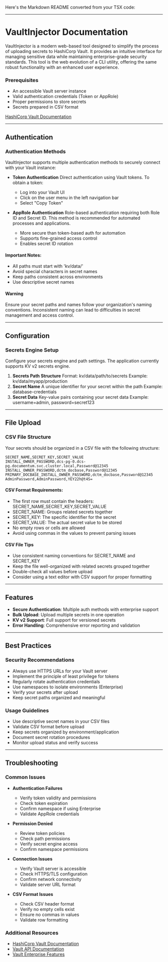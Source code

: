 Here's the Markdown README converted from your TSX code:

-----

# VaultInjector Documentation

VaultInjector is a modern web-based tool designed to simplify the process of uploading secrets to HashiCorp Vault. It provides an intuitive interface for managing sensitive data while maintaining enterprise-grade security standards. This tool is the web evolution of a CLI utility, offering the same robust functionality with an enhanced user experience.

### Prerequisites

  * An accessible Vault server instance
  * Valid authentication credentials (Token or AppRole)
  * Proper permissions to store secrets
  * Secrets prepared in CSV format

[HashiCorp Vault Documentation](https://www.vaultproject.io/)

-----

## Authentication

### Authentication Methods

VaultInjector supports multiple authentication methods to securely connect with your Vault instance:

  * **Token Authentication**
    Direct authentication using Vault tokens. To obtain a token:

      * Log into your Vault UI
      * Click on the user menu in the left navigation bar
      * Select "Copy Token"

  * **AppRole Authentication**
    Role-based authentication requiring both Role ID and Secret ID. This method is recommended for automated processes and applications.

      * More secure than token-based auth for automation
      * Supports fine-grained access control
      * Enables secret ID rotation

#### Important Notes:

  * All paths must start with 'kv/data/'
  * Avoid special characters in secret names
  * Keep paths consistent across environments
  * Use descriptive secret names

#### Warning

Ensure your secret paths and names follow your organization's naming conventions. Inconsistent naming can lead to difficulties in secret management and access control.

-----

## Configuration

### Secrets Engine Setup

Configure your secrets engine and path settings. The application currently supports KV v2 secrets engine.

1.  **Secrets Path Structure**
    Format: kv/data/path/to/secrets
    Example: kv/data/myapp/production
2.  **Secret Name**
    A unique identifier for your secret within the path
    Example: database-credentials
3.  **Secret Data**
    Key-value pairs containing your secret data
    Example: username=admin, password=secret123

-----

## File Upload

### CSV File Structure

Your secrets should be organized in a CSV file with the following structure:

```
SECRET_NAME,SECRET_KEY,SECRET_VALUE
INSTALL_OWNER_PASSWORD,dcs-pg-0.dcs-pg.documentum.svc.cluster.local,Password@12345
INSTALL_OWNER_PASSWORD,dctm_docbase,Password@12345
PRIMARY_DOCBASE_INSTALL_OWNER_PASSWORD,dctm_docbase,Password@12345
AdminPassword,AdminPassword,YEY22h@t4S=
```

#### CSV Format Requirements:

  * The first row must contain the headers: SECRET\_NAME,SECRET\_KEY,SECRET\_VALUE
  * SECRET\_NAME: Groups related secrets together
  * SECRET\_KEY: The specific identifier for the secret
  * SECRET\_VALUE: The actual secret value to be stored
  * No empty rows or cells are allowed
  * Avoid using commas in the values to prevent parsing issues

#### CSV File Tips

  * Use consistent naming conventions for SECRET\_NAME and SECRET\_KEY
  * Keep the file well-organized with related secrets grouped together
  * Double-check all values before upload
  * Consider using a text editor with CSV support for proper formatting

-----

## Features

  * **Secure Authentication**: Multiple auth methods with enterprise support
  * **Bulk Upload**: Upload multiple secrets in one operation
  * **KV v2 Support**: Full support for versioned secrets
  * **Error Handling**: Comprehensive error reporting and validation

-----

## Best Practices

### Security Recommendations

  * Always use HTTPS URLs for your Vault server
  * Implement the principle of least privilege for tokens
  * Regularly rotate authentication credentials
  * Use namespaces to isolate environments (Enterprise)
  * Verify your secrets after upload
  * Keep secret paths organized and meaningful

### Usage Guidelines

  * Use descriptive secret names in your CSV files
  * Validate CSV format before upload
  * Keep secrets organized by environment/application
  * Document secret rotation procedures
  * Monitor upload status and verify success

-----

## Troubleshooting

### Common Issues

  * **Authentication Failures**

      * Verify token validity and permissions
      * Check token expiration
      * Confirm namespace if using Enterprise
      * Validate AppRole credentials

  * **Permission Denied**

      * Review token policies
      * Check path permissions
      * Verify secret engine access
      * Confirm namespace permissions

  * **Connection Issues**

      * Verify Vault server is accessible
      * Check HTTPS/TLS configuration
      * Confirm network connectivity
      * Validate server URL format

  * **CSV Format Issues**

      * Check CSV header format
      * Verify no empty cells exist
      * Ensure no commas in values
      * Validate row formatting

### Additional Resources

  * [HashiCorp Vault Documentation](https://www.vaultproject.io/docs)
  * [Vault API Documentation](https://www.vaultproject.io/api-docs)
  * [Vault Enterprise Features](https://www.vaultproject.io/docs/enterprise)
